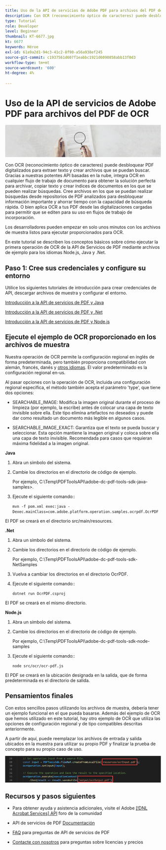 ```yaml
---
title: Uso de la API de servicios de Adobe PDF para archivos del PDF de OCR
description: Con OCR (reconocimiento óptico de caracteres) puede desbloquear PDF digitalizados para extraer texto y crear archivos que se puedan buscar
type: Tutorial
role: Developer
level: Beginner
thumbnail: KT-6677.jpg
kt: 6677
keywords: Héroe
exl-id: 61a9a2d1-94c3-41c2-8f90-a56a938ef245
source-git-commit: c1937561d607f1eabbc1921d6090858abb13f0d3
workflow-type: tm+mt
source-wordcount: '600'
ht-degree: 4%

---
```


# Uso de la API de servicios de Adobe PDF para archivos del PDF de OCR

![Crear imagen de héroe de PDF](assets/OCR_hero.jpg)

Con OCR (reconocimiento óptico de caracteres) puede desbloquear PDF digitalizados para extraer texto y crear archivos que se puedan buscar. Gracias a nuestras potentes API basadas en la nube, integra OCR en cualquier flujo de trabajo de documento para obtener la solución perfecta para archivar, copiar texto y crear índices de documentos en los que se pueden realizar búsquedas. Cree archivos en los que se puedan realizar búsquedas desde repositorios de PDF analizados para desbloquear información importante y ahorrar tiempo con la capacidad de búsqueda rápida. O bien aplica OCR a tus PDF desde las digitalizaciones cargadas para permitir que se editen para su uso en flujos de trabajo de incorporación.

Los desarrolladores pueden empezar en solo unos minutos con los archivos de muestra listos para ejecutar proporcionados para OCR.

En este tutorial se describen los conceptos básicos sobre cómo ejecutar la primera operación de OCR de la API de Servicios de PDF mediante archivos de ejemplo para los idiomas Node.js, Java y .Net.

## Paso 1: Cree sus credenciales y configure su entorno

Utilice los siguientes tutoriales de introducción para crear credenciales de API, descargar archivos de muestra y configurar el entorno.

[Introducción a la API de servicios de PDF y Java](gettingstartedjava.md)

[Introducción a la API de servicios de PDF y .Net](gettingstartednet.md)

[Introducción a la API de servicios de PDF y Node.js](createpdffromhtml.md)

## Ejecute el ejemplo de OCR proporcionado en los archivos de muestra

Nuestra operación de OCR permite la configuración regional en inglés de forma predeterminada, pero también proporciona compatibilidad con alemán, francés, danés y [otros idiomas](https://opensource.adobe.com/pdftools-sdk-docs/release/latest/howtos.html#ocr-with-explicit-language). El valor predeterminado es la configuración regional en-us.

Al pasar opciones con la operación de OCR, incluida una configuración regional específica, el método también acepta el parámetro &#39;type&#39;, que tiene dos opciones:

* SEARCHABLE_IMAGE: Modifica la imagen original durante el proceso de limpieza (por ejemplo, la escribe) antes de colocar una capa de texto invisible sobre ella. Este tipo elimina artefactos no deseados y puede dar como resultado un documento más legible en algunos casos.

* SEARCHABLE_IMAGE_EXACT: Garantiza que el texto se pueda buscar y seleccionar. Esta opción mantiene la imagen original y coloca sobre ella una capa de texto invisible. Recomendada para casos que requieran máxima fidelidad a la imagen original.

**Java**

1. Abra un símbolo del sistema.

1. Cambie los directorios en el directorio de código de ejemplo.

   Por ejemplo, C:\Temp\PDFToolsAPI\adobe-dc-pdf-tools-sdk-java-samples>.

1. Ejecute el siguiente comando::

   `mvn -f pom.xml exec:java -Dexec.mainClass=com.adobe.platform.operation.samples.ocrpdf.OcrPDF`

El PDF se creará en el directorio src/main/resources.

**.Net**

1. Abra un símbolo del sistema.

1. Cambie los directorios en el directorio de código de ejemplo.

   Por ejemplo, C:\Temp\PDFToolsAPI\adobe-dc-pdf-tools-sdk-NetSamples

1. Vuelva a cambiar los directorios en el directorio OcrPDF.

1. Ejecute el siguiente comando::

   `dotnet run OcrPDF.csproj`

El PDF se creará en el mismo directorio.

**Node.js**

1. Abra un símbolo del sistema.

1. Cambie los directorios en el directorio de código de ejemplo.

   Por ejemplo, C:\Temp\PDFToolsAPI\adobe-dc-pdf-tools-sdk-node-samples

1. Ejecute el siguiente comando::

   `node src/ocr/ocr-pdf.js`

El PDF se creará en la ubicación designada en la salida, que de forma predeterminada es el directorio de salida.

## Pensamientos finales

Con estos sencillos pasos utilizando los archivos de muestra, debería tener un ejemplo funcional en el que pueda basarse. Además del ejemplo de OCR que hemos utilizado en este tutorial, hay otro ejemplo de OCR que utiliza las opciones de configuración regional y de tipo compatibles descritas anteriormente.

A partir de aquí, puede reemplazar los archivos de entrada y salida ubicados en la muestra para utilizar su propio PDF y finalizar la prueba de concepto para su propio caso de uso.

![Prueba de concepto](assets/OCR_poc.png)

## Recursos y pasos siguientes

* Para obtener ayuda y asistencia adicionales, visite el Adobe [[!DNL Acrobat Services] API](https://community.adobe.com/t5/document-cloud-sdk/bd-p/Document-Cloud-SDK?page=1&amp;sort=latest_replies&amp;filter=all) foro de la comunidad

* API de servicios de PDF [Documentación](https://www.adobe.com/go/pdftoolsapi_doc)

* [FAQ](https://community.adobe.com/t5/document-cloud-sdk/faq-for-document-services-pdf-tools-api/m-p/10726197) para preguntas de API de servicios de PDF

* [Contacte con nosotros](https://www.adobe.com/go/pdftoolsapi_requestform) para preguntas sobre licencias y precios
